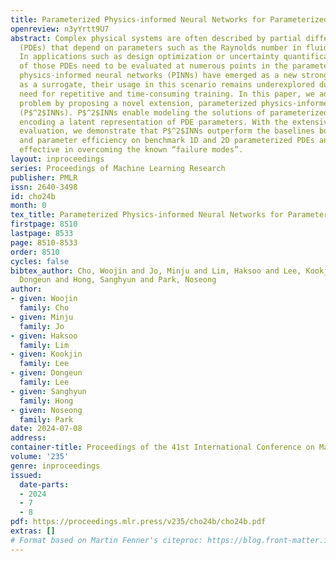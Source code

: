 ```yaml
---
title: Parameterized Physics-informed Neural Networks for Parameterized PDEs
openreview: n3yYrtt9U7
abstract: Complex physical systems are often described by partial differential equations
  (PDEs) that depend on parameters such as the Raynolds number in fluid mechanics.
  In applications such as design optimization or uncertainty quantification, solutions
  of those PDEs need to be evaluated at numerous points in the parameter space. While
  physics-informed neural networks (PINNs) have emerged as a new strong competitor
  as a surrogate, their usage in this scenario remains underexplored due to the inherent
  need for repetitive and time-consuming training. In this paper, we address this
  problem by proposing a novel extension, parameterized physics-informed neural networks
  (P$^2$INNs). P$^2$INNs enable modeling the solutions of parameterized PDEs via explicitly
  encoding a latent representation of PDE parameters. With the extensive empirical
  evaluation, we demonstrate that P$^2$INNs outperform the baselines both in accuracy
  and parameter efficiency on benchmark 1D and 2D parameterized PDEs and are also
  effective in overcoming the known “failure modes”.
layout: inproceedings
series: Proceedings of Machine Learning Research
publisher: PMLR
issn: 2640-3498
id: cho24b
month: 0
tex_title: Parameterized Physics-informed Neural Networks for Parameterized {PDE}s
firstpage: 8510
lastpage: 8533
page: 8510-8533
order: 8510
cycles: false
bibtex_author: Cho, Woojin and Jo, Minju and Lim, Haksoo and Lee, Kookjin and Lee,
  Dongeun and Hong, Sanghyun and Park, Noseong
author:
- given: Woojin
  family: Cho
- given: Minju
  family: Jo
- given: Haksoo
  family: Lim
- given: Kookjin
  family: Lee
- given: Dongeun
  family: Lee
- given: Sanghyun
  family: Hong
- given: Noseong
  family: Park
date: 2024-07-08
address:
container-title: Proceedings of the 41st International Conference on Machine Learning
volume: '235'
genre: inproceedings
issued:
  date-parts:
  - 2024
  - 7
  - 8
pdf: https://proceedings.mlr.press/v235/cho24b/cho24b.pdf
extras: []
# Format based on Martin Fenner's citeproc: https://blog.front-matter.io/posts/citeproc-yaml-for-bibliographies/
---
```

